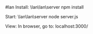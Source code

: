 #lan
Install:
\lan\lan\server
npm install

Start:
\lan\lan\server
node server.js

View:
In browser, go to:
localhost:3000/
